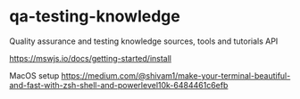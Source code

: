 # qa-testing-knowledge
Quality assurance and testing knowledge sources, tools and tutorials
API

https://mswjs.io/docs/getting-started/install


MacOS setup
https://medium.com/@shivam1/make-your-terminal-beautiful-and-fast-with-zsh-shell-and-powerlevel10k-6484461c6efb
